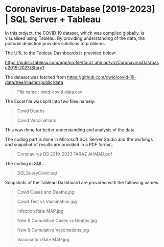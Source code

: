 # Coronavirus-Database [2019-2023] | SQL Server + Tableau

In this project, the COVID 19 dataset, which was compiled globally, is visualised using Tableau. By providing understanding of the data, the pictorial depiction provides solutions to problems.

The URL to the Tableau Dashboards is provided below:

https://public.tableau.com/app/profile/faraz.ahmad/viz/CoronavirusDatabase2019-2023/Story1

The dataset was fetched from https://github.com/owid/covid-19-data/tree/master/public/data

> File name : owid-covid-data.csv

The Excel file was split into two files namely:
> Covid Deaths

> Covid Vaccinations

This was done for better understanding and analysis of the data.

The coding part is done in Microsoft SQL Server Studio and the workings and snapshot of results are provided in a PDF format.

> Coronavirus DB 2019-2023 FARAZ AHMAD.pdf

The coding in SQL: 

> SQLQueryCovid.sql

Snapshots of the Tableau Dashboard are provided with the following names:

> Covid Cases and Deaths.jpg

> Covid Test vs Vaccination.jpg

> Infection Rate MAP.jpg

> New & Cumulative Cases vs Deaths.jpg

> New & Cumulative Vaccinations.jpg

> Vaccination Rate MAP.jpg
